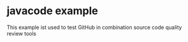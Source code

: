# javacode example
This example ist used to test GitHub in combination source code quality review tools
